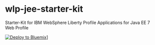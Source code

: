 # wlp-jee-starter-kit

Starter-Kit for IBM WebSphere Liberty Profile Applications for Java EE 7 Web Profile

[![Deploy to Bluemix](https://bluemix.net/deploy/button.png)](https://bluemix.net/deploy?repository=cokeSchlumpf/wlp-jee-starter-kit)]
